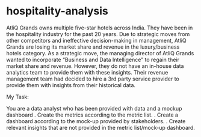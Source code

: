 # hospitality-analysis
AtliQ Grands owns multiple five-star hotels across India. They have been in the hospitality industry for the past 20 years.
Due to strategic moves from other competitors and ineffective decision-making in management, 
AtliQ Grands are losing its market share and revenue in the luxury/business hotels category. 
As a strategic move, the managing director of AtliQ Grands wanted to incorporate “Business and Data Intelligence” to regain their market share and revenue.
However, they do not have an in-house data analytics team to provide them with these insights.
Their revenue management team had decided to hire a 3rd party service provider to provide them with insights from their historical data.

My Task:  

You are a data analyst who has been provided with data and a mockup dashboard
. Create the metrics according to the metric list.
. Create a dashboard according to the mock-up provided by stakeholders.
. Create relevant insights that are not provided in the metric list/mock-up dashboard.
